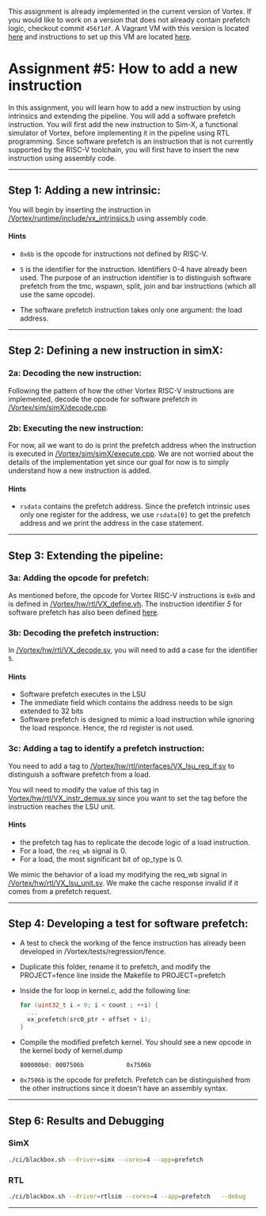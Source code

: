 This assignment is already implemented in the current version of Vortex. If you would like to work on a version that does not already contain prefetch logic, checkout commit `456f1df`. A Vagrant VM with this version is located [here](https://gatech.box.com/s/lsdd65kecxk5v57znzyn66s355l54zvt) and instructions to set up this VM are located [here](https://github.com/vortexgpgpu/vortex_tutorials/blob/a79b5573be1307f7373d6e1fb040a4df0a871c3/VM_Imgs/VM_README.md).


# Assignment #5: How to add a new instruction 

In this assignment, you will learn how to add a new instruction by using intrinsics and extending the pipeline. You will add a software prefetch instruction. You will first add the new instruction to Sim-X, a functional simulator of Vortex, before implementing it in the pipeline using RTL programming. Since software prefetch is an instruction that is not currently supported by the RISC-V toolchain, you will first have to insert the new instruction using assembly code. 

---

## Step 1: Adding a new intrinsic: 

You will begin by inserting the instruction in [/Vortex/runtime/include/vx_intrinsics.h](https://github.com/vortexgpgpu/vortex/blob/e2b5799a013b98f067ee8aaeda07ea3c979ef546/runtime/include/vx_intrinsics.h#L86) using assembly code.

#### Hints

- `0x6b` is the opcode for instructions not defined by RISC-V.
  
- `5` is the identifier for the instruction. Identifiers 0-4 have already been used. The purpose of an instruction identifier is to distinguish software prefetch from the tmc, wspawn, split, join and bar instructions (which all use the same opcode).
  
- The software prefetch instruction takes only one argument: the load address. 

---

## Step 2: Defining a new instruction in simX:
  
### 2a: Decoding the new instruction:

Following the pattern of how the other Vortex RISC-V instructions are implemented, decode the opcode for software prefetch in [/Vortex/sim/simX/decode.cpp](https://github.com/vortexgpgpu/vortex/blob/73d249fc56a003239fecc85783d0c49f3d3113b4/sim/simX/decode.cpp#L184).

### 2b: Executing the new instruction:

For now, all we want to do is print the prefetch address when the instruction is executed in [/Vortex/sim/simX/execute.cpp](https://github.com/vortexgpgpu/vortex/blob/73d249fc56a003239fecc85783d0c49f3d3113b4/sim/simX/execute.cpp#L714). We are not worried about the details of the implementation yet since our goal for now is to simply understand how a new instruction is added.
  
#### Hints

- `rsdata` contains the prefetch address. Since the prefetch intrinsic uses only one register for the address, we use `rsdata[0]` to get the prefetch address and we print the address in the case statement.

---

## Step 3: Extending the pipeline:

### 3a: Adding the opcode for prefetch:

As mentioned before, the opcode for Vortex RISC-V instructions is `0x6b` and is defined in [/Vortex/hw/rtl/VX_define.vh](https://github.com/vortexgpgpu/vortex/blob/e2b5799a013b98f067ee8aaeda07ea3c979ef546/hw/rtl/VX_define.vh#L67). The instruction identifier *5* for software prefetch has also been defined [here](https://github.com/vortexgpgpu/vortex/blob/e2b5799a013b98f067ee8aaeda07ea3c979ef546/hw/rtl/VX_define.vh#L188).
  

### 3b: Decoding the prefetch instruction:

In [/Vortex/hw/rtl/VX_decode.sv](https://github.com/vortexgpgpu/vortex/blob/e2b5799a013b98f067ee8aaeda07ea3c979ef546/hw/rtl/VX_decode.sv#L377), you will need to add a case for the identifier `5`. 

#### Hints

- Software prefetch executes in the LSU
- The immediate field which contains the address needs to be sign extended to 32 bits
- Software prefetch is designed to mimic a load instruction while ignoring the load responce. Hence, the rd register is not used.

### 3c: Adding a tag to identify a prefetch instruction:

You need to add a tag to [/Vortex/hw/rtl/interfaces/VX_lsu_req_if.sv](https://github.com/vortexgpgpu/vortex/blob/73d249fc56a003239fecc85783d0c49f3d3113b4/hw/rtl/interfaces/VX_lsu_req_if.sv#L19) to distinguish a software prefetch from a load.

You will need to modify the value of this tag in [Vortex/hw/rtl/VX_instr_demux.sv](https://github.com/vortexgpgpu/vortex/blob/dd12d3f848d25367d3e143d1e7242840a2012156/hw/rtl/VX_instr_demux.sv#L62) since you want to set the tag before the instruction reaches the LSU unit. 

#### Hints

- the prefetch tag has to replicate the decode logic of a load instruction.
- For a load, the `req_wb` signal is 0.
- For a load, the most significant bit of op_type is 0.

We mimic the behavior of a load my modifying the req_wb signal in [/Vortex/hw/rtl/VX_lsu_unit.sv](https://github.com/vortexgpgpu/vortex/blob/73d249fc56a003239fecc85783d0c49f3d3113b4/hw/rtl/VX_lsu_unit.sv#L89). We make the cache response invalid if it comes from a prefetch request.

---

## Step 4: Developing a test for software prefetch:

- A test to check the working of the fence instruction has already been developed in /Vortex/tests/regression/fence.

- Duplicate this folder, rename it to prefetch, and modify the PROJECT=fence line inside the Makefile to PROJECT=prefetch
  
- Inside the for loop in kernel.c, add the following line:
  
  ``` c
  for (uint32_t i = 0; i < count ; ++i) {
    ...
    vx_prefetch(src0_ptr + offset + i); 
  }
  ```

- Compile the modified prefetch kernel. You should see a new opcode in the kernel body of kernel.dump

  ```
  800000b0:	0007506b          	0x7506b
  ```

- `0x7506b` is the opcode for prefetch. Prefetch can be distinguished from the other instructions since it doesn't have an assembly syntax.

---

## Step 6: Results and Debugging

### SimX

``` bash
./ci/blackbox.sh --driver=simx --cores=4 --app=prefetch
```

### RTL

``` bash
./ci/blackbox.sh --driver=rtlsim --cores=4 --app=prefetch   --debug
```   
---
